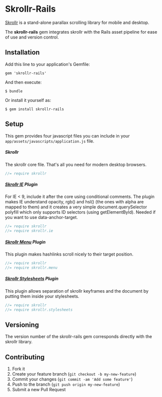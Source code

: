 # Skrollr-Rails

[Skrollr](https://github.com/Prinzhorn/skrollr) is a stand-alone parallax scrolling library for mobile and desktop.  

The **skrollr-rails** gem integrates skrollr with the Rails asset pipeline for ease of use and version control.

## Installation

Add this line to your application's Gemfile:

    gem 'skrollr-rails'

And then execute:

    $ bundle

Or install it yourself as:

    $ gem install skrollr-rails

## Setup

This gem provides four javascript files you can include in your `app/assets/javascripts/application.js` file.

##### Skrollr

The skrollr core file. That's all you need for modern desktop browsers.

```javascript
//= require skrollr
```

##### [Skrollr IE](https://github.com/Prinzhorn/skrollr-ie) Plugin

For IE < 9, include it after the core using conditional comments. The plugin makes IE understand opacity, rgb() and hsl() (the ones with alpha are mapped to them) and it creates a very simple document.querySelector polyfill which only supports ID selectors (using getElementById). Needed if you want to use data-anchor-target.

```javascript
//= require skrollr
//= require skrollr.ie
```

##### [Skrollr Menu](https://github.com/Prinzhorn/skrollr-menu) Plugin

This plugin makes hashlinks scroll nicely to their target position.

```javascript
//= require skrollr
//= require skrollr.menu
```

##### [Skrollr Stylesheets](https://github.com/Prinzhorn/skrollr-stylesheets) Plugin

This plugin allows separation of skrollr keyframes and the document by putting them inside your stylesheets.

```javascript
//= require skrollr
//= require skrollr.stylesheets
```

## Versioning

The version number of the skrollr-rails gem corresponds directly with the skrollr library.
  
## Contributing

1. Fork it
2. Create your feature branch (`git checkout -b my-new-feature`)
3. Commit your changes (`git commit -am 'Add some feature'`)
4. Push to the branch (`git push origin my-new-feature`)
5. Submit a new Pull Request
